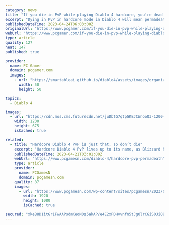 ```yaml
---
category: news
title: "If you die in PvP while playing Diablo 4 hardcore, you're dead bucko"
excerpt: "Dying in PvP in hardcore mode in Diablo 4 will mean permadeath for that character, Blizzard has confirmed. Before you say \"well duh\" this is actually a change in hardcore policy, with Blizzard indicating several years ago in interviews that hardcore chara"
publishedDateTime: 2023-04-24T06:03:00Z
originalUrl: "https://www.pcgamer.com/if-you-die-in-pvp-while-playing-diablo-4-hardcore-youre-dead-bucko/"
webUrl: "https://www.pcgamer.com/if-you-die-in-pvp-while-playing-diablo-4-hardcore-youre-dead-bucko/"
type: article
quality: 127
heat: 147
published: true

provider:
  name: PC Gamer
  domain: pcgamer.com
  images:
    - url: "https://smartableai.github.io/diablo4/assets/images/organizations/pcgamer.com-50x50.jpg"
      width: 50
      height: 50

topics:
  - Diablo 4

images:
  - url: "https://cdn.mos.cms.futurecdn.net/juDbtG7qtpGKEJCWnooQ3-1200-80.jpg"
    width: 1200
    height: 675
    isCached: true

related:
  - title: "Hardcore Diablo 4 PvP is just that, so don’t die"
    excerpt: "Hardcore Diablo 4 PvP lives up to its name, as Blizzard has confirmed that if you lose a bout against another of the action RPG game's players, it's permadeath."
    publishedDateTime: 2023-04-21T03:01:00Z
    webUrl: "https://www.pcgamesn.com/diablo-4/hardcore-pvp-permadeath"
    type: article
    provider:
      name: PCGamesN
      domain: pcgamesn.com
    quality: 87
    images:
      - url: "https://www.pcgamesn.com/wp-content/sites/pcgamesn/2023/04/diablo-4-pvp-permadeath-hardcore.jpg"
        width: 1920
        height: 1080
        isCached: true

secured: "xkeB8D1itGr1FwAAPsdmKeoN0z5akAP/e4E2xPDHvvnfn5tJg0lrCGiS0Ji0BKoKfl992qdivOGt32j4Za6xLDfdzvwBleAH4khOy9kIgI7iYXLkZMtbd39xWlrfU6g1KfwLMPtmNJYH+fJg+SNqhek0MrZsZ0dmLyQvhs4/7ainRyo4UsBgUh7RK6vPf1g+MRhut3blADSuXvN6iyVryRRdLeInAINyumztZuUADHJlSzzs2tWyw618pcqgDuKXhLflOh6ncrheubjY/k5ipCtyubJcIfsLnSgaUj1nyxEXqduZORYuioueh83be+E3NC0o9d5bTKBhVfuAQuUaJGeofos29RxMpz+MXIL3Om4=;34V6uPdXTjFoeGB5Qq4Oww=="
---
```


